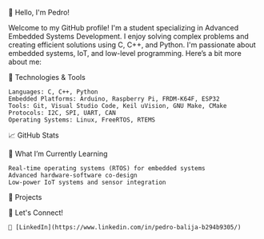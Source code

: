 👋 Hello, I'm Pedro!

Welcome to my GitHub profile! I'm a student specializing in Advanced Embedded Systems Development. I enjoy solving complex problems and creating efficient solutions using C, C++, and Python. I'm passionate about embedded systems, IoT, and low-level programming. Here’s a bit more about me:

🔧 Technologies & Tools

    Languages: C, C++, Python
    Embedded Platforms: Arduino, Raspberry Pi, FRDM-K64F, ESP32
    Tools: Git, Visual Studio Code, Keil uVision, GNU Make, CMake
    Protocols: I2C, SPI, UART, CAN
    Operating Systems: Linux, FreeRTOS, RTEMS

📈 GitHub Stats

🌱 What I’m Currently Learning

    Real-time operating systems (RTOS) for embedded systems
    Advanced hardware-software co-design
    Low-power IoT systems and sensor integration

🚀 Projects 

💬 Let's Connect!

    💼 [LinkedIn](https://www.linkedin.com/in/pedro-balija-b294b9305/)
